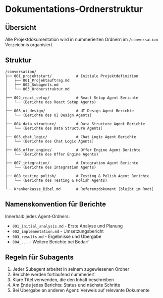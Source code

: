# Dokumentations-Ordnerstruktur

## Übersicht
Alle Projektdokumentation wird in nummerierten Ordnern im `/conversation` Verzeichnis organisiert.

## Struktur

```
/conversation/
├── 001_projektstart/           # Initiale Projektdefinition
│   ├── 001_Projektauftrag.md
│   ├── 002_Subagents.md
│   └── 003_Ordnerstruktur.md
│
├── 002_react_setup/            # React Setup Agent Berichte
│   └── (Berichte des React Setup Agents)
│
├── 003_ui_design/              # UI Design Agent Berichte
│   └── (Berichte des UI Design Agents)
│
├── 004_data_structure/         # Data Structure Agent Berichte
│   └── (Berichte des Data Structure Agents)
│
├── 005_chat_logic/             # Chat Logic Agent Berichte
│   └── (Berichte des Chat Logic Agents)
│
├── 006_offer_engine/           # Offer Engine Agent Berichte
│   └── (Berichte des Offer Engine Agents)
│
├── 007_integration/            # Integration Agent Berichte
│   └── (Berichte des Integration Agents)
│
├── 008_testing_polish/         # Testing & Polish Agent Berichte
│   └── (Berichte des Testing & Polish Agents)
│
└── Krankenkasse_Bibel.md       # Referenzdokument (bleibt im Root)
```

## Namenskonvention für Berichte

Innerhalb jedes Agent-Ordners:
- `001_initial_analysis.md` - Erste Analyse und Planung
- `002_implementation.md` - Umsetzungsbericht
- `003_results.md` - Ergebnisse und Übergabe
- `004_...` - Weitere Berichte bei Bedarf

## Regeln für Subagents

1. Jeder Subagent arbeitet in seinem zugewiesenen Ordner
2. Berichte werden fortlaufend nummeriert
3. Klare Titel verwenden, die den Inhalt beschreiben
4. Am Ende jedes Berichts: Status und nächste Schritte
5. Bei Übergabe an anderen Agent: Verweis auf relevante Dokumente